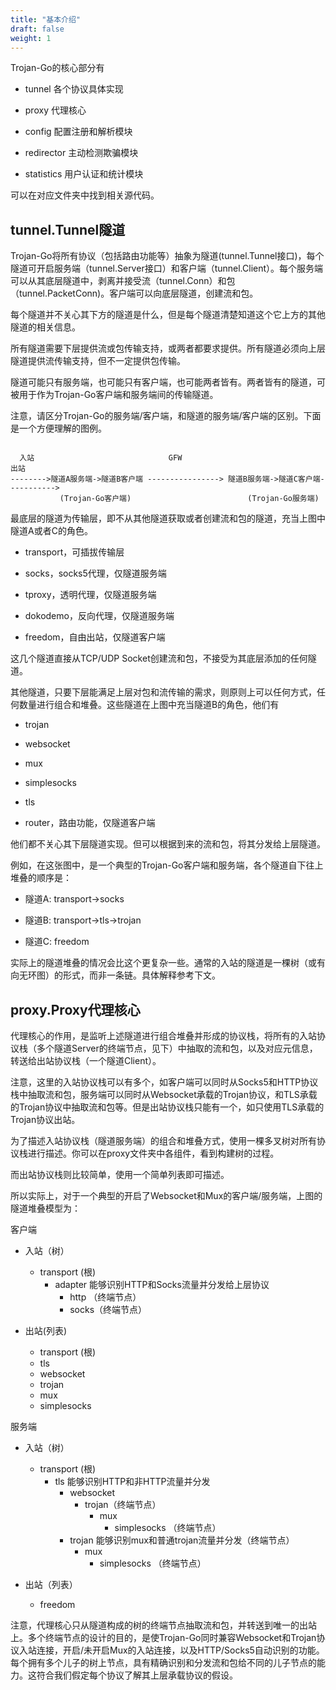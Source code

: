 ```yaml
---
title: "基本介绍"
draft: false
weight: 1
---
```


Trojan-Go的核心部分有

- tunnel 各个协议具体实现

- proxy 代理核心

- config 配置注册和解析模块

- redirector 主动检测欺骗模块

- statistics 用户认证和统计模块

可以在对应文件夹中找到相关源代码。

## tunnel.Tunnel隧道

Trojan-Go将所有协议（包括路由功能等）抽象为隧道(tunnel.Tunnel接口)，每个隧道可开启服务端（tunnel.Server接口）和客户端（tunnel.Client）。每个服务端可以从其底层隧道中，剥离并接受流（tunnel.Conn）和包（tunnel.PacketConn)。客户端可以向底层隧道，创建流和包。

每个隧道并不关心其下方的隧道是什么，但是每个隧道清楚知道这个它上方的其他隧道的相关信息。

所有隧道需要下层提供流或包传输支持，或两者都要求提供。所有隧道必须向上层隧道提供流传输支持，但不一定提供包传输。

隧道可能只有服务端，也可能只有客户端，也可能两者皆有。两者皆有的隧道，可被用于作为Trojan-Go客户端和服务端间的传输隧道。

注意，请区分Trojan-Go的服务端/客户端，和隧道的服务端/客户端的区别。下面是一个方便理解的图例。

```text

  入站                              GFW                                  出站
-------->隧道A服务端->隧道B客户端 ----------------> 隧道B服务端->隧道C客户端----------->
           (Trojan-Go客户端)                          (Trojan-Go服务端)

```

最底层的隧道为传输层，即不从其他隧道获取或者创建流和包的隧道，充当上图中隧道A或者C的角色。

- transport，可插拔传输层

- socks，socks5代理，仅隧道服务端
  
- tproxy，透明代理，仅隧道服务端

- dokodemo，反向代理，仅隧道服务端

- freedom，自由出站，仅隧道客户端

这几个隧道直接从TCP/UDP Socket创建流和包，不接受为其底层添加的任何隧道。

其他隧道，只要下层能满足上层对包和流传输的需求，则原则上可以任何方式，任何数量进行组合和堆叠。这些隧道在上图中充当隧道B的角色，他们有

- trojan

- websocket

- mux

- simplesocks

- tls

- router，路由功能，仅隧道客户端

他们都不关心其下层隧道实现。但可以根据到来的流和包，将其分发给上层隧道。

例如，在这张图中，是一个典型的Trojan-Go客户端和服务端，各个隧道自下往上堆叠的顺序是：

- 隧道A: transport->socks

- 隧道B: transport->tls->trojan

- 隧道C: freedom

实际上的隧道堆叠的情况会比这个更复杂一些。通常的入站的隧道是一棵树（或有向无环图）的形式，而非一条链。具体解释参考下文。

## proxy.Proxy代理核心

代理核心的作用，是监听上述隧道进行组合堆叠并形成的协议栈，将所有的入站协议栈（多个隧道Server的终端节点，见下）中抽取的流和包，以及对应元信息，转送给出站协议栈（一个隧道Client）。

注意，这里的入站协议栈可以有多个，如客户端可以同时从Socks5和HTTP协议栈中抽取流和包，服务端可以同时从Websocket承载的Trojan协议，和TLS承载的Trojan协议中抽取流和包等。但是出站协议栈只能有一个，如只使用TLS承载的Trojan协议出站。

为了描述入站协议栈（隧道服务端）的组合和堆叠方式，使用一棵多叉树对所有协议栈进行描述。你可以在proxy文件夹中各组件，看到构建树的过程。

而出站协议栈则比较简单，使用一个简单列表即可描述。

所以实际上，对于一个典型的开启了Websocket和Mux的客户端/服务端，上图的隧道堆叠模型为：

客户端

- 入站（树）
  - transport (根)
    - adapter 能够识别HTTP和Socks流量并分发给上层协议
      - http （终端节点）
      - socks（终端节点）

- 出站(列表)
  - transport (根)
  - tls
  - websocket
  - trojan
  - mux
  - simplesocks

服务端

- 入站（树）
  - transport (根)
    - tls 能够识别HTTP和非HTTP流量并分发
      - websocket
        - trojan（终端节点）
          - mux
            - simplesocks （终端节点）
      - trojan 能够识别mux和普通trojan流量并分发（终端节点）
        - mux
          - simplesocks （终端节点）

- 出站（列表）
  - freedom

注意，代理核心只从隧道构成的树的终端节点抽取流和包，并转送到唯一的出站上。多个终端节点的设计的目的，是使Trojan-Go同时兼容Websocket和Trojan协议入站连接，开启/未开启Mux的入站连接，以及HTTP/Socks5自动识别的功能。每个拥有多个儿子的树上节点，具有精确识别和分发流和包给不同的儿子节点的能力。这符合我们假定每个协议了解其上层承载协议的假设。
